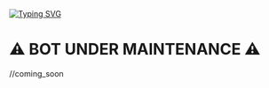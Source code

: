 <a href="https://git.io/typing-svg" target="_blank">
  <img src="https://readme-typing-svg.demolab.com?font=Black+Ops+One&size=60&pause=1000&color=FF0000&center=true&width=900&height=100&lines=INFINIX+-+XD+BOT;POWERED+BY+VERAN+TECH;SUPPORTED+BY+DARK+TECH" alt="Typing SVG" />
</a>



# ⚠️ BOT UNDER MAINTENANCE ⚠️

//coming_soon

